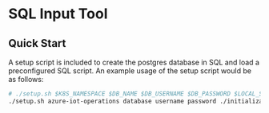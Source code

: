 # SQL Input Tool

## Quick Start

A setup script is included to create the postgres database in SQL and load a preconfigured SQL script. An example usage of the setup script would be as follows:

```sh
# ./setup.sh $K8S_NAMESPACE $DB_NAME $DB_USERNAME $DB_PASSWORD $LOCAL_SQL_FILE_PATH
./setup.sh azure-iot-operations database username password ./initialization.sql
```
